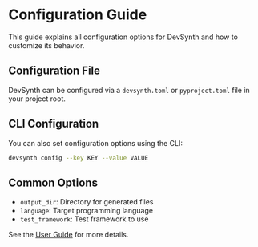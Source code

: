 # Configuration Guide

This guide explains all configuration options for DevSynth and how to customize its behavior.

## Configuration File
DevSynth can be configured via a `devsynth.toml` or `pyproject.toml` file in your project root.

## CLI Configuration
You can also set configuration options using the CLI:
```bash
devsynth config --key KEY --value VALUE
```

## Common Options
- `output_dir`: Directory for generated files
- `language`: Target programming language
- `test_framework`: Test framework to use

See the [User Guide](user_guide.md) for more details.

